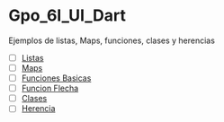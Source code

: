 # Gpo_6I_UI_Dart
Ejemplos de listas, Maps, funciones, clases y herencias
- [ ] [Listas](https://dartpad.dartlang.org/ef63f5e105dfc0fae08acd3b1c18af48)
- [ ] [Maps](https://dartpad.dartlang.org/dfc8c6fd632068273af1b6b536f4036f)
- [ ] [Funciones Basicas](https://dartpad.dartlang.org/)
- [ ] [Funcion Flecha](https://dartpad.dartlang.org/26152a8cf45f91266bd1c2c2af7b7183)
- [ ] [Clases](https://dartpad.dartlang.org/a15a1055d0c6ff2c974c053c165927b7)
- [ ] [Herencia](https://dartpad.dartlang.org/082614d4aef0790a30e9ac9e91706bb7)
